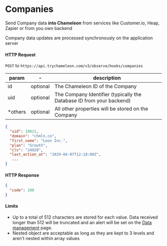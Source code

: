 # Companies

Send Company data **into Chameleon**  from services like Customer.io, Heap, Zapier or from you own backend

Company data updates are processed synchronously on the application server

#### HTTP Request
`POST` to `https://api.trychameleon.com/v3/observe/hooks/companies`

| param | - | description |
|---|---|---|
| id | optional | The Chameleon ID of the Company |
| uid | optional | The Company Identifier (typically the Database ID from your backend) |
| *others | optional | All other properties will be stored on the Company |

```json
{
  "uid": 18821,
  "domain": "chmln.co",
  "first_name": "Leon Inc.",
  "plan": "Growth",
  "clv": "24920",
  "last_action_at": "2029-04-07T12:18:00Z",
   ...
}
```

#### HTTP Response

```json
{
  "code": 200
}
```

#### Limits <!-- Make sure to change this elsewhere too -->

- Up to a total of 512 characters are stored for each value. Data received longer than 512 will be truncated and an alert will be set on the [Data management](https://app.trychameleon.com/data/properties/profile) page.
- Nested object are acceptable as long as they are kept to 3 levels and aren't nested within array values
